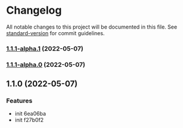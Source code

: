 # Changelog

All notable changes to this project will be documented in this file. See [standard-version](https://github.com/conventional-changelog/standard-version) for commit guidelines.

### [1.1.1-alpha.1](///compare/v1.1.1-alpha.0...v1.1.1-alpha.1) (2022-05-07)

### [1.1.1-alpha.0](///compare/v1.1.0...v1.1.1-alpha.0) (2022-05-07)

## 1.1.0 (2022-05-07)


### Features

* init 6ea06ba
* init f27b0f2
